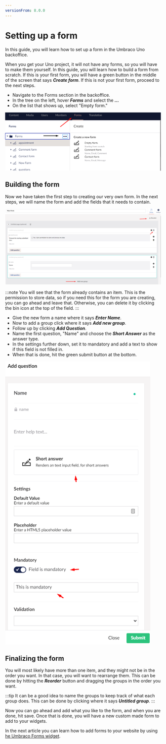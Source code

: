 ```yaml
---
versionFrom: 8.0.0
---
```


# Setting up a form

In this guide, you will learn how to set up a form in the Umbraco Uno backoffice. 

When you get your Uno project, it will not have any forms, so you will have to make them yourself. In this guide, you will learn how to build a form from scratch.
If this is your first form, you will have a green button in the middle of the screen that says ***Create form***. If this is not your first form, proceed to the next steps.

* Navigate to the Forms section in the backoffice.
* In the tree on the left, hover ***Forms*** and select the ***...***
* On the list that shows up, select "Empty form."

![This image shows the forms section and where to press for a new form](images/Forms-backoffice.png)

## Building the form

Now we have taken the first step to creating our very own form. In the next steps, we will name the form and add the fields that it needs to contain.

![An image showing the main view of the new form](images/Back-form.png)

:::note
You will see that the form already contains an item. This is the permission to store data, so if you need this for the form you are creating, you can go ahead and leave that. Otherwise, you can delete it by clicking the bin icon at the top of the field.
:::

* Give the new form a name where it says ***Enter Name***.
* Now to add a group click where it says ***Add new group***.
* Follow up by clicking ***Add Question***.
* Name the first question, "Name" and choose the ***Short Answer*** as the answer type.
* In the settings further down, set it to mandatory and add a text to show if this field is not filled in.
* When that is done, hit the green submit button at the bottom.

![This image shows Settings of the fields in the form](images/Settings-form.png)

## Finalizing the form

You will most likely have more than one item, and they might not be in the order you want. In that case, you will want to rearrange them. This can be done by hitting the ***Reorder*** button and dragging the groups in the order you want.

:::tip
It can be a good idea to name the groups to keep track of what each group does. This can be done by clicking where it says ***Untitled group***.
:::

Now you can go ahead and add what you like to the form, and when you are done, hit save. Once that is done, you will have a new custom made form to add to your widgets.

In the next article you can learn how to add forms to your website by using [he Umbraco Forms widget](../Umbraco-Forms-widget).
